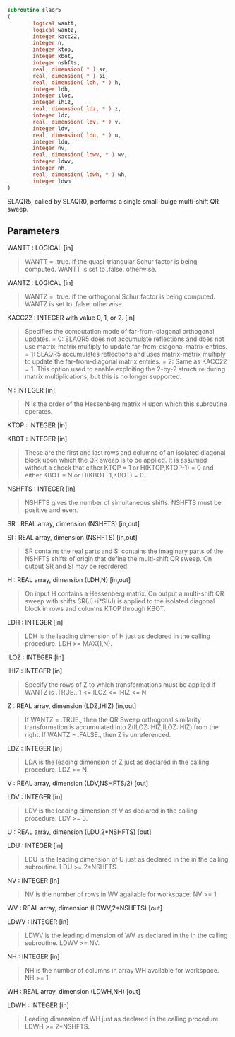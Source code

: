 ```fortran
subroutine slaqr5
(
        logical wantt,
        logical wantz,
        integer kacc22,
        integer n,
        integer ktop,
        integer kbot,
        integer nshfts,
        real, dimension( * ) sr,
        real, dimension( * ) si,
        real, dimension( ldh, * ) h,
        integer ldh,
        integer iloz,
        integer ihiz,
        real, dimension( ldz, * ) z,
        integer ldz,
        real, dimension( ldv, * ) v,
        integer ldv,
        real, dimension( ldu, * ) u,
        integer ldu,
        integer nv,
        real, dimension( ldwv, * ) wv,
        integer ldwv,
        integer nh,
        real, dimension( ldwh, * ) wh,
        integer ldwh
)
```

SLAQR5, called by SLAQR0, performs a
single small-bulge multi-shift QR sweep.

## Parameters
WANTT : LOGICAL [in]
> WANTT = .true. if the quasi-triangular Schur factor
> is being computed.  WANTT is set to .false. otherwise.

WANTZ : LOGICAL [in]
> WANTZ = .true. if the orthogonal Schur factor is being
> computed.  WANTZ is set to .false. otherwise.

KACC22 : INTEGER with value 0, 1, or 2. [in]
> Specifies the computation mode of far-from-diagonal
> orthogonal updates.
> = 0: SLAQR5 does not accumulate reflections and does not
> use matrix-matrix multiply to update far-from-diagonal
> matrix entries.
> = 1: SLAQR5 accumulates reflections and uses matrix-matrix
> multiply to update the far-from-diagonal matrix entries.
> = 2: Same as KACC22 = 1. This option used to enable exploiting
> the 2-by-2 structure during matrix multiplications, but
> this is no longer supported.

N : INTEGER [in]
> N is the order of the Hessenberg matrix H upon which this
> subroutine operates.

KTOP : INTEGER [in]

KBOT : INTEGER [in]
> These are the first and last rows and columns of an
> isolated diagonal block upon which the QR sweep is to be
> applied. It is assumed without a check that
> either KTOP = 1  or   H(KTOP,KTOP-1) = 0
> and
> either KBOT = N  or   H(KBOT+1,KBOT) = 0.

NSHFTS : INTEGER [in]
> NSHFTS gives the number of simultaneous shifts.  NSHFTS
> must be positive and even.

SR : REAL array, dimension (NSHFTS) [in,out]

SI : REAL array, dimension (NSHFTS) [in,out]
> SR contains the real parts and SI contains the imaginary
> parts of the NSHFTS shifts of origin that define the
> multi-shift QR sweep.  On output SR and SI may be
> reordered.

H : REAL array, dimension (LDH,N) [in,out]
> On input H contains a Hessenberg matrix.  On output a
> multi-shift QR sweep with shifts SR(J)+i*SI(J) is applied
> to the isolated diagonal block in rows and columns KTOP
> through KBOT.

LDH : INTEGER [in]
> LDH is the leading dimension of H just as declared in the
> calling procedure.  LDH >= MAX(1,N).

ILOZ : INTEGER [in]

IHIZ : INTEGER [in]
> Specify the rows of Z to which transformations must be
> applied if WANTZ is .TRUE.. 1 <= ILOZ <= IHIZ <= N

Z : REAL array, dimension (LDZ,IHIZ) [in,out]
> If WANTZ = .TRUE., then the QR Sweep orthogonal
> similarity transformation is accumulated into
> Z(ILOZ:IHIZ,ILOZ:IHIZ) from the right.
> If WANTZ = .FALSE., then Z is unreferenced.

LDZ : INTEGER [in]
> LDA is the leading dimension of Z just as declared in
> the calling procedure. LDZ >= N.

V : REAL array, dimension (LDV,NSHFTS/2) [out]

LDV : INTEGER [in]
> LDV is the leading dimension of V as declared in the
> calling procedure.  LDV >= 3.

U : REAL array, dimension (LDU,2*NSHFTS) [out]

LDU : INTEGER [in]
> LDU is the leading dimension of U just as declared in the
> in the calling subroutine.  LDU >= 2*NSHFTS.

NV : INTEGER [in]
> NV is the number of rows in WV agailable for workspace.
> NV >= 1.

WV : REAL array, dimension (LDWV,2*NSHFTS) [out]

LDWV : INTEGER [in]
> LDWV is the leading dimension of WV as declared in the
> in the calling subroutine.  LDWV >= NV.

NH : INTEGER [in]
> NH is the number of columns in array WH available for
> workspace. NH >= 1.

WH : REAL array, dimension (LDWH,NH) [out]

LDWH : INTEGER [in]
> Leading dimension of WH just as declared in the
> calling procedure.  LDWH >= 2*NSHFTS.
